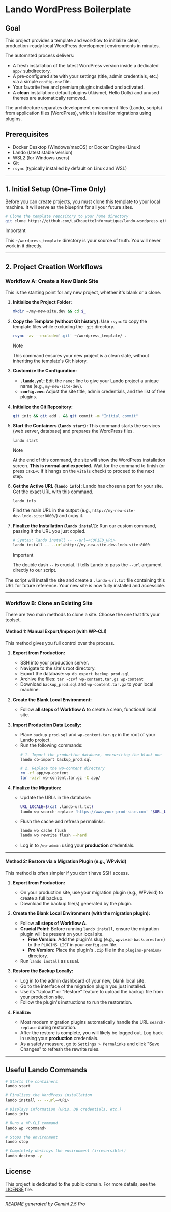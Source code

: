 # Lando WordPress Boilerplate

## Goal

This project provides a template and workflow to initialize clean, production-ready local WordPress development environments in minutes.

The automated process delivers:
-   A fresh installation of the latest WordPress version inside a dedicated `app/` subdirectory.
-   A pre-configured site with your settings (title, admin credentials, etc.) via a simple `config.env` file.
-   Your favorite free and premium plugins installed and activated.
-   A **clean** installation: default plugins (Akismet, Hello Dolly) and unused themes are automatically removed.

The architecture separates development environment files (Lando, scripts) from application files (WordPress), which is ideal for migrations using plugins.

## Prerequisites

- Docker Desktop (Windows/macOS) or Docker Engine (Linux)
- Lando (latest stable version)
- WSL2 (for Windows users)
- Git
- `rsync` (typically installed by default on Linux and WSL)

---

## 1. Initial Setup (One-Time Only)

Before you can create projects, you must clone this template to your local machine. It will serve as the blueprint for all your future sites.

```bash
# Clone the template repository to your home directory
git clone https://github.com/LaChouetteInformatique/lando-wordpress.git ~/wordpress_template
```

> [!IMPORTANT]
> This `~/wordpress_template` directory is your source of truth. You will never work in it directly.

---

## 2. Project Creation Workflows

### Workflow A: Create a New Blank Site

This is the starting point for any new project, whether it's blank or a clone.

1.  **Initialize the Project Folder:**
    ```bash
    mkdir ~/my-new-site.dev && cd $_
    ```

2.  **Copy the Template (without Git history):**
    Use `rsync` to copy the template files while excluding the `.git` directory.
    ```bash
    rsync -av --exclude='.git' ~/wordpress_template/ .
    ```
    > [!NOTE]
    > This command ensures your new project is a clean slate, without inheriting the template's Git history.

3.  **Customize the Configuration:**
    -   **`.lando.yml`:** Edit the `name:` line to give your Lando project a unique name (e.g., `my-new-site-dev`).
    -   **`config.env`:** Adjust the site title, admin credentials, and the list of free plugins.

4.  **Initialize the Git Repository:**
    ```bash
    git init && git add . && git commit -m "Initial commit"
    ```

5.  **Start the Containers (`lando start`):**
    This command starts the services (web server, database) and prepares the WordPress files.
    ```bash
    lando start
    ```
    > [!NOTE]
    > At the end of this command, the site will show the WordPress installation screen. **This is normal and expected.** Wait for the command to finish (or press `CTRL+C` if it hangs on the `vitals` check) to proceed to the next step.

6.  **Get the Active URL (`lando info`):**
    Lando has chosen a port for your site. Get the exact URL with this command.
    ```bash
    lando info
    ```
    Find the main URL in the output (e.g., `http://my-new-site-dev.lndo.site:8000/`) and copy it.

7.  **Finalize the Installation (`lando install`):**
    Run our custom command, passing it the URL you just copied.
    ```bash
    # Syntax: lando install -- --url=<COPIED_URL>
    lando install -- --url=http://my-new-site-dev.lndo.site:8000
    ```
    > [!IMPORTANT]
    > The double dash `--` is crucial. It tells Lando to pass the `--url` argument directly to our script.

The script will install the site and create a `.lando-url.txt` file containing this URL for future reference. Your new site is now fully installed and accessible.

---

### Workflow B: Clone an Existing Site

There are two main methods to clone a site. Choose the one that fits your toolset.

#### Method 1: Manual Export/Import (with WP-CLI)

This method gives you full control over the process.

1.  **Export from Production:**
    -   SSH into your production server.
    -   Navigate to the site's root directory.
    -   Export the database: `wp db export backup_prod.sql`
    -   Archive the files: `tar -czvf wp-content.tar.gz wp-content`
    -   Download `backup_prod.sql` and `wp-content.tar.gz` to your local machine.

2.  **Create the Blank Local Environment:**
    -   Follow **all steps of Workflow A** to create a clean, functional local site.

3.  **Import Production Data Locally:**
    -   Place `backup_prod.sql` and `wp-content.tar.gz` in the root of your Lando project.
    -   Run the following commands:
        ```bash
        # 1. Import the production database, overwriting the blank one
        lando db-import backup_prod.sql

        # 2. Replace the wp-content directory
        rm -rf app/wp-content
        tar -xzvf wp-content.tar.gz -C app/
        ```

4.  **Finalize the Migration:**
    -   Update the URLs in the database:
        ```bash
        URL_LOCALE=$(cat .lando-url.txt)
        lando wp search-replace 'https://www.your-prod-site.com' "$URL_LOCALE" --all-tables
        ```
    -   Flush the cache and refresh permalinks:
        ```bash
        lando wp cache flush
        lando wp rewrite flush --hard
        ```
    -   Log in to `/wp-admin` using your **production** credentials.

---

#### Method 2: Restore via a Migration Plugin (e.g., WPvivid)

This method is often simpler if you don't have SSH access.

1.  **Export from Production:**
    -   On your production site, use your migration plugin (e.g., WPvivid) to create a full backup.
    -   Download the backup file(s) generated by the plugin.

2.  **Create the Blank Local Environment (with the migration plugin):**
    -   Follow **all steps of Workflow A**.
    -   **Crucial Point:** Before running `lando install`, ensure the migration plugin will be present on your local site.
        -   **Free Version:** Add the plugin's slug (e.g., `wpvivid-backuprestore`) to the `PLUGINS_LIST` in your `config.env` file.
        -   **Pro Version:** Place the plugin's `.zip` file in the `plugins-premium/` directory.
    -   Run `lando install` as usual.

3.  **Restore the Backup Locally:**
    -   Log in to the admin dashboard of your new, blank local site.
    -   Go to the interface of the migration plugin you just installed.
    -   Use its "Upload" or "Restore" feature to upload the backup file from your production site.
    -   Follow the plugin's instructions to run the restoration.

4.  **Finalize:**
    -   Most modern migration plugins automatically handle the URL `search-replace` during restoration.
    -   After the restore is complete, you will likely be logged out. Log back in using your **production** credentials.
    -   As a safety measure, go to `Settings > Permalinks` and click "Save Changes" to refresh the rewrite rules.

---

## Useful Lando Commands

```bash
# Starts the containers
lando start

# Finalizes the WordPress installation
lando install -- --url=<URL>

# Displays information (URLs, DB credentials, etc.)
lando info

# Runs a WP-CLI command
lando wp <command>

# Stops the environment
lando stop

# Completely destroys the environment (irreversible!)
lando destroy -y
```

## License

This project is dedicated to the public domain. For more details, see the [LICENSE](LICENSE) file.

---
*README generated by Gemini 2.5 Pro*
